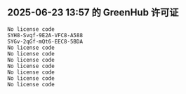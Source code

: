 ## 2025-06-23 13:57 的 GreenHub 许可证
```
No license code
SYH8-Svqf-9E2A-VFC8-A588
SYGv-2qGf-mQt6-EEC8-5BDA
No license code
No license code
No license code
No license code
No license code
No license code
No license code
```
